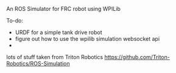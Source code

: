 An ROS Simulator for FRC robot using WPILib 

To-do:
- URDF for a simple tank drive robot
- figure out how to use the wpilib simulation websocket api
- 


lots of stuff taken from Triton Robotics 
https://github.com/Triton-Robotics/ROS-Simulation
